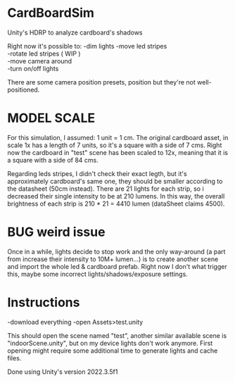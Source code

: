 # CardBoardSim
Unity's HDRP to analyze cardboard's shadows

Right now it's possible to:
-dim lights 
-move led stripes  
-rotate led stripes ( WIP )  
-move camera around  
-turn on/off lights  

There are some camera position presets, position but they're not well-positioned.

# MODEL SCALE
For this simulation, I assumed: 1 unit = 1 cm.
The original cardboard asset, in scale 1x has a length of 7 units, so it's a square with a side of 7 cms.
Right now the cardboard in "test" scene has been scaled to 12x, meaning that it is a square with a side of 84 cms.

Regarding leds stripes, I didn't check their exact legth, but it's approximately cardboard's same one, they should be smaller according to the datasheet (50cm instead).
There are 21 lights for each strip, so i decreased their single intensity to be at 210 lumens. In this way, the overall brightness of each strip is 210 * 21 = 4410 lumen (dataSheet claims 4500).

# BUG weird issue
Once in a while, lights decide to stop work and the only way-around (a part from increase their intensity to 10M+ lumen...) is to create another scene and import the whole led & cardboard prefab.
Right now I don't what trigger this, maybe some incorrect lights/shadows/exposure settings. 


# Instructions

-download everything
-open Assets>test.unity

This should open the scene named "test", another similar available scene is "indoorScene.unity", but on my device lights don't work anymore.
First opening might require some additional time to generate lights and cache files.

Done using Unity's version 2022.3.5f1

